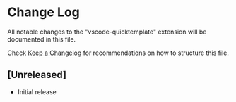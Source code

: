 # Change Log
All notable changes to the "vscode-quicktemplate" extension will be documented in this file.

Check [Keep a Changelog](http://keepachangelog.com/) for recommendations on how to structure this file.

## [Unreleased]
- Initial release